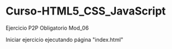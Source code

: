 # Curso-HTML5_CSS_JavaScript
Ejercicio P2P Obligatorio Mod_06

Iniciar ejercicio ejecutando página "index.html"
